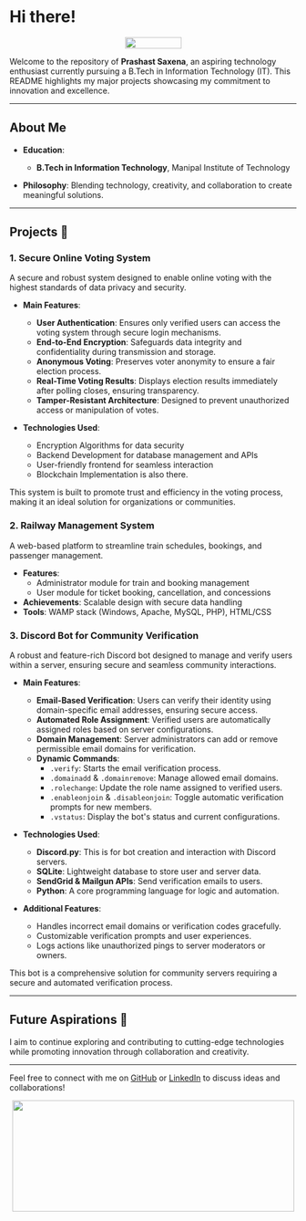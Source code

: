 

<!--
**BoyleHere/BoyleHere** is a ✨ _special_ ✨ repository because its `README.md` (this file) appears on your GitHub profile.

Here are some ideas to get you started:

- 🔭 I’m currently working on ...
- 🌱 I’m currently learning ...
- 👯 I’m looking to collaborate on ...
- 🤔 I’m looking for help with ...
- 💬 Ask me about ...
- 📫 How to reach me: ...
- 😄 Pronouns: ...
- ⚡ Fun fact: ...
-->

# Hi there!

<p align="center">
  <img width="99" height="20" src="https://komarev.com/ghpvc/?username=BoyleHere">
</p>

Welcome to the repository of **Prashast Saxena**, an aspiring technology enthusiast currently pursuing a B.Tech in Information Technology (IT). This README highlights my major projects showcasing my commitment to innovation and excellence.

---

## About Me  
- **Education**:  
  - **B.Tech in Information Technology**, Manipal Institute of Technology 

- **Philosophy**: Blending technology, creativity, and collaboration to create meaningful solutions.  

---

## Projects 🌟  

### 1. Secure Online Voting System  
A secure and robust system designed to enable online voting with the highest standards of data privacy and security.  

- **Main Features**:  
  - **User Authentication**: Ensures only verified users can access the voting system through secure login mechanisms.  
  - **End-to-End Encryption**: Safeguards data integrity and confidentiality during transmission and storage.  
  - **Anonymous Voting**: Preserves voter anonymity to ensure a fair election process.  
  - **Real-Time Voting Results**: Displays election results immediately after polling closes, ensuring transparency.  
  - **Tamper-Resistant Architecture**: Designed to prevent unauthorized access or manipulation of votes.  

- **Technologies Used**:  
  - Encryption Algorithms for data security  
  - Backend Development for database management and APIs  
  - User-friendly frontend for seamless interaction
  - Blockchain Implementation is also there.

This system is built to promote trust and efficiency in the voting process, making it an ideal solution for organizations or communities.  


### 2. Railway Management System  
A web-based platform to streamline train schedules, bookings, and passenger management.  
- **Features**:  
  - Administrator module for train and booking management  
  - User module for ticket booking, cancellation, and concessions  
- **Achievements**: Scalable design with secure data handling  
- **Tools**: WAMP stack (Windows, Apache, MySQL, PHP), HTML/CSS

  
### 3. Discord Bot for Community Verification

A robust and feature-rich Discord bot designed to manage and verify users within a server, ensuring secure and seamless community interactions.

- **Main Features**:
  - **Email-Based Verification**: Users can verify their identity using domain-specific email addresses, ensuring secure access.
  - **Automated Role Assignment**: Verified users are automatically assigned roles based on server configurations.
  - **Domain Management**: Server administrators can add or remove permissible email domains for verification.
  - **Dynamic Commands**:
    - `.verify`: Starts the email verification process.
    - `.domainadd` & `.domainremove`: Manage allowed email domains.
    - `.rolechange`: Update the role name assigned to verified users.
    - `.enableonjoin` & `.disableonjoin`: Toggle automatic verification prompts for new members.
    - `.vstatus`: Display the bot's status and current configurations.

- **Technologies Used**:
  - **Discord.py**: This is for bot creation and interaction with Discord servers.
  - **SQLite**: Lightweight database to store user and server data.
  - **SendGrid & Mailgun APIs**: Send verification emails to users.
  - **Python**: A core programming language for logic and automation.

- **Additional Features**:
  - Handles incorrect email domains or verification codes gracefully.
  - Customizable verification prompts and user experiences.
  - Logs actions like unauthorized pings to server moderators or owners.

This bot is a comprehensive solution for community servers requiring a secure and automated verification process.


---

## Future Aspirations 🌈  
I aim to continue exploring and contributing to cutting-edge technologies while promoting innovation through collaboration and creativity.  

---

Feel free to connect with me on [GitHub](https://github.com/BoyleHere) or [LinkedIn](https://www.linkedin.com/in/prashast-saxena-6b0ba2205/) to discuss ideas and collaborations!

<p align="center">
  <img width="495" height="195" src="https://github-readme-stats.vercel.app/api?username=BoyleHere&show_icons=true&theme=radical">
</p>
